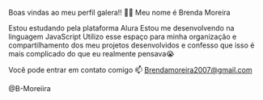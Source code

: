 Boas vindas ao meu perfil galera!! 💙💙
Meu nome é Brenda Moreira

Estou estudando pela plataforma Alura
Estou me desenvolvendo na linguagem JavaScript
Utilizo esse espaço para minha organização e compartilhamento dos meu projetos desenvolvidos 
e confesso que isso é mais complicado do que eu realmente pensava😭

Você pode entrar em contato comigo 📫
Brendamoreira2007@gmail.com

@B-Moreiira

